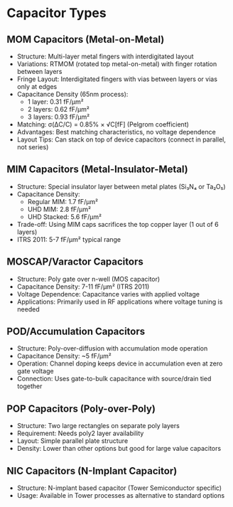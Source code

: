 # Capacitor Types

## MOM Capacitors (Metal-on-Metal)
- Structure: Multi-layer metal fingers with interdigitated layout
- Variations: RTMOM (rotated top metal-on-metal) with finger rotation between layers
- Fringe Layout: Interdigitated fingers with vias between layers or vias only at edges
- Capacitance Density (65nm process):
  - 1 layer: 0.31 fF/μm²
  - 2 layers: 0.62 fF/μm²  
  - 3 layers: 0.93 fF/μm²
- Matching: σ(ΔC/C) = 0.85% × √C[fF] (Pelgrom coefficient)
- Advantages: Best matching characteristics, no voltage dependence
- Layout Tips: Can stack on top of device capacitors (connect in parallel, not series)

## MIM Capacitors (Metal-Insulator-Metal)
- Structure: Special insulator layer between metal plates (Si₃N₄ or Ta₂O₅)
- Capacitance Density: 
  - Regular MIM: 1.7 fF/μm²
  - UHD MIM: 2.8 fF/μm²
  - UHD Stacked: 5.6 fF/μm²
- Trade-off: Using MIM caps sacrifices the top copper layer (1 out of 6 layers)
- ITRS 2011: 5-7 fF/μm² typical range

## MOSCAP/Varactor Capacitors  
- Structure: Poly gate over n-well (MOS capacitor)
- Capacitance Density: 7-11 fF/μm² (ITRS 2011)
- Voltage Dependence: Capacitance varies with applied voltage
- Applications: Primarily used in RF applications where voltage tuning is needed

## POD/Accumulation Capacitors
- Structure: Poly-over-diffusion with accumulation mode operation
- Capacitance Density: ~5 fF/μm²
- Operation: Channel doping keeps device in accumulation even at zero gate voltage
- Connection: Uses gate-to-bulk capacitance with source/drain tied together

## POP Capacitors (Poly-over-Poly)
- Structure: Two large rectangles on separate poly layers
- Requirement: Needs poly2 layer availability
- Layout: Simple parallel plate structure
- Density: Lower than other options but good for large value capacitors

## NIC Capacitors (N-Implant Capacitor)
- Structure: N-implant based capacitor (Tower Semiconductor specific)
- Usage: Available in Tower processes as alternative to standard options